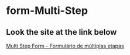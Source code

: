# form-Multi-Step
<h2>Look the site at the link below</h2>
<p><a href="https://form-multi-step-wine.vercel.app/" target="_blank">Multi Step Form - Formulário de múltiplas etapas</p>

